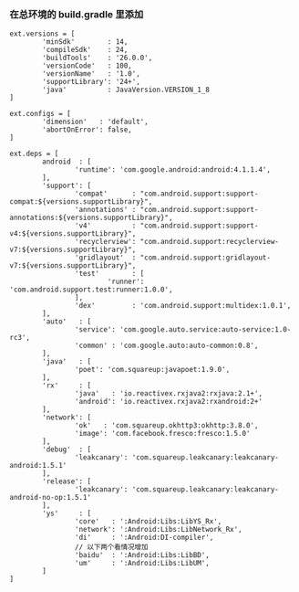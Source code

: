 ### 在总环境的 build.gradle 里添加
    ext.versions = [
            'minSdk'        : 14,
            'compileSdk'    : 24,
            'buildTools'    : '26.0.0',
            'versionCode'   : 100,
            'versionName'   : '1.0',
            'supportLibrary': '24+',
            'java'          : JavaVersion.VERSION_1_8
    ]
    
    ext.configs = [
            'dimension'   : 'default',
            'abortOnError': false,
    ]

    ext.deps = [
            android  : [
                    'runtime': 'com.google.android:android:4.1.1.4',
            ],
            'support': [
                    'compat'      : "com.android.support:support-compat:${versions.supportLibrary}",
                    'annotations' : "com.android.support:support-annotations:${versions.supportLibrary}",
                    'v4'          : "com.android.support:support-v4:${versions.supportLibrary}",
                    'recyclerview': "com.android.support:recyclerview-v7:${versions.supportLibrary}",
                    'gridlayout'  : "com.android.support:gridlayout-v7:${versions.supportLibrary}",
                    'test'        : [
                            'runner': 'com.android.support.test:runner:1.0.0',
                    ],
                    'dex'         : 'com.android.support:multidex:1.0.1',
            ],
            'auto'   : [
                    'service': 'com.google.auto.service:auto-service:1.0-rc3',
                    'common' : 'com.google.auto:auto-common:0.8',
            ],
            'java'   : [
                    'poet': 'com.squareup:javapoet:1.9.0',
            ],
            'rx'     : [
                    'java'   : 'io.reactivex.rxjava2:rxjava:2.1+',
                    'android': 'io.reactivex.rxjava2:rxandroid:2+'
            ],
            'network': [
                    'ok'   : 'com.squareup.okhttp3:okhttp:3.8.0',
                    'image': 'com.facebook.fresco:fresco:1.5.0'
            ],
            'debug'  : [
                    'leakcanary': 'com.squareup.leakcanary:leakcanary-android:1.5.1'
            ],
            'release': [
                    'leakcanary': 'com.squareup.leakcanary:leakcanary-android-no-op:1.5.1'
            ],
            'ys'     : [
                    'core'   : ':Android:Libs:LibYS_Rx',
                    'network': ':Android:Libs:LibNetwork_Rx',
                    'di'     : ':Android:DI-compiler',
                    // 以下两个看情况增加
                    'baidu'  : ':Android:Libs:LibBD',
                    'um'     : ':Android:Libs:LibUM',
            ]
    ]